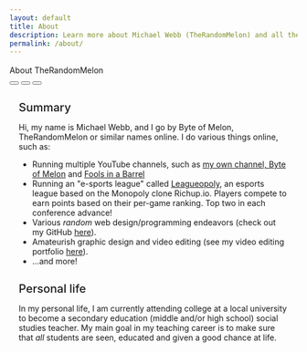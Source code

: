 ```yaml
---
layout: default
title: About
description: Learn more about Michael Webb (TheRandomMelon) and all the things he does.
permalink: /about/
---
```


<div class="flex flex-row justify-center items-center" style="margin-top: 1rem; margin-bottom: 1rem; width: 100%;">
    <div class="window glass active" style="--window-background-color: #96B844; width: 100%;">
        <div class="title-bar">
            <div class="title-bar-text">About TheRandomMelon</div>
            <div class="title-bar-controls">
                <button aria-label="Minimize"></button>
                <button aria-label="Maximize"></button>
                <button aria-label="Close" onclick="window.location.href = '/';"></button>
            </div>
        </div>
        <div class="window-body">
            <div class="flex flex-row items-center" style="margin: 1rem; margin-bottom: 0.5rem;">
                <div class="items-center">
                    <h4 style="font-size: 1.25rem; font-weight: 500; margin-bottom: 0.5rem;">Summary</h4>
                    <p>
                        Hi, my name is Michael Webb, and I go by Byte of Melon, TheRandomMelon or similar names online. I do various things online, such as:
                        <ul>
                            <li>Running multiple YouTube channels, such as <a href="https://youtube.com/@ByteOfMelon">my own channel, Byte of Melon</a> and <a href="https://youtube.com/@foolsinabarrel">Fools in a Barrel</a></li>
                            <li>Running an "e-sports league" called <a href="https://leagueopoly.com">Leagueopoly</a>, an esports league based on the Monopoly clone Richup.io. Players compete to earn points based on their per-game ranking. Top two in each conference advance!</li>
                            <li>Various <i>random</i> web design/programming endeavors (check out my GitHub <a href="https://github.com/therandommelon">here</a>).</li>
                            <li>Amateurish graphic design and video editing (see my video editing portfolio <a href="https://www.youtube.com/playlist?list=PLzQ6psXMqCdfiXw0IeGPJkMe_G7na6EZt">here</a>).</li>
                            <li>...and more!</li>
                        </ul>
                    </p>
                </div>
            </div>
            <div class="flex flex-row items-center" style="margin: 1rem; margin-top: 0rem;">
                <div class="items-center">
                    <h4 style="font-size: 1.25rem; font-weight: 500; margin-bottom: 0.5rem;">Personal life</h4>
                    <p>
                        In my personal life, I am currently attending college at a local university to become a secondary education (middle and/or high school) social studies teacher. My main goal in my teaching career is to make sure that <i>all</i> students are seen, educated and given a good chance at life.
                    </p>
                </div>
            </div>
        </div>
    </div>
</div>
